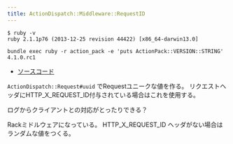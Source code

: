 ```yaml
---
title: ActionDispatch::Middleware::RequestID
---
```


```
$ ruby -v
ruby 2.1.1p76 (2013-12-25 revision 44422) [x86_64-darwin13.0]
```

```
bundle exec ruby -r action_pack -e 'puts ActionPack::VERSION::STRING'
4.1.0.rc1
```

* [ソースコード](https://github.com/rails/rails/blob/v4.1.0.rc1/actionpack/lib/action_dispatch/middleware/request_id.rb)

`ActionDispatch::Request#uuid` でRequestユニークな値を作る。
リクエストヘッダにHTTP_X_REQUEST_ID付与されている場合はこれを使用する。

ログからクライアントとの対応がとったりできる？

Rackミドルウェアになっている。
HTTP_X_REQUEST_ID ヘッダがない場合はランダムな値をつくる。
